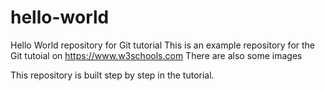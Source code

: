 # hello-world
Hello World repository for Git tutorial
This is an example repository for the Git tutoial on https://www.w3schools.com
There are also some images

This repository is built step by step in the tutorial.
